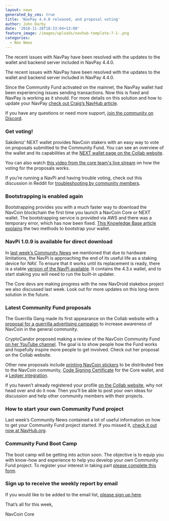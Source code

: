 ```yaml
---
layout: news
generated_by_cms: true
title: 'NavPay 4.4.0 released, and proposal voting'
author: John Darby
date: '2018-11-28T18:33:04+13:00'
feature_image: /images/uploads/navhub-template-7-1-.png
categories:
  - Nav News
---
```

The recent issues with NavPay have been resolved with the updates to the wallet and backend server included in NavPay 4.4.0. 

The recent issues with NavPay have been resolved with the updates to the wallet and backend server included in NavPay 4.4.0. 

Since the Community Fund activated on the mainnet, the NavPay wallet had been experiencing issues sending transactions. Now this is fixed and NavPay is working as it should. For more details on this solution and how to update your NavPay [check out Craig’s NavHub article](https://navhub.org/news/2018-11-26-navpay-4-4-0-released/). 

If you have any questions or need more support, [join the community on Discord](https://discordapp.com/invite/y4Vu9jw).

### Get voting!

Sakdeniz’ NEXT wallet provides NavCoin stakers with an easy way to vote on proposals submitted to the Community Fund. You can see an overview of the wallet and its capabilities at the [NEXT wallet page on the Collab website](https://collab.navcoin.org/s/next-wallet/custom_pages/container/view?id=10).

You can also watch [this video from the core team's live stream](https://www.youtube.com/watch?v=b-LEj-fiadM&index=2&list=PLxot8oqy3CYfdLMiIMSvan_9nZekKPxOq) on how the voting for the proposals works.

If you’re running a NavPi and having trouble voting, check out this discussion in Reddit for [troubleshooting by community members](https://www.reddit.com/r/NavCoin/comments/9xoodr/voting_with_navpi/). 

### Bootstrapping is enabled again

Bootstrapping provides you with a much faster way to download the NavCoin blockchain the first time you launch a NavCoin Core or NEXT wallet. The bootstrapping service is provided via AWS and there was a temporary error, which has now been fixed. [This Knowledge Base article explains](https://info.navcoin.org/knowledge-base/how-to-bootstrap-your-core-wallet/) the two methods to bootstrap your wallet.

### NavPi 1.0.9 is available for direct download

In [last week’s Community News](https://navhub.org/news/2018-11-21-community-fund-activated/) we mentioned that due to hardware limitations, the NavPi is approaching the end of its useful life as a staking device for NAV. To ensure that it works until its replacement is ready, there is a stable [version of the NavPi available](https://navhub.org/projects/nav-pi/). It contains the 4.3.x wallet, and to start staking you will need to run the built-in updater. 

The Core devs are making progress with the new NavDroid stakebox project we also discussed last week. Look out for more updates on this long-term solution in the future.

### Latest Community Fund proposals

The Guerrilla Gang made its first appearance on the Collab website with a [proposal for a guerrilla advertising campaign](https://collab.navcoin.org/s/guerrilla-gang/) to increase awareness of NavCoin in the general community. 

CryptoCandor proposed making a review of the NavCoin Community Fund [on her YouTube channel](https://www.youtube.com/cryptocandor). The goal is to show people how the Fund works and hopefully inspire more people to get involved. Check out her proposal on the Collab website.

Other new proposals include [printing NavCoin stickers](https://collab.navcoin.org/s/navcoin-sticker-creation/custom_pages/container/view?id=12) to be distributed free to the NavCoin community, [Code Signing Certificate](https://collab.navcoin.org/s/code-signing-certificate-core-wallet/) for the Core wallet, and a [Ledger integration](https://collab.navcoin.org/s/ledger-integration/).

If you haven’t already registered your profile [on the Collab website](https://collab.navcoin.org/dashboard), why not head over and do it now. Then you’ll be able to post your own ideas for discussion and help other community members with their projects.

### How to start your own Community Fund project

Last week’s Community News contained a lot of useful information on how to get your Community Fund project started. If you missed it, [check it out now at NavHub.org](https://navhub.org/news/2018-11-21-community-fund-activated/).

### Community Fund Boot Camp

The boot camp will be getting into action soon. The objective is to equip you with know-how and experience to help you develop your own Community Fund project. To register your interest in taking part [please complete this form](https://navcoin.us15.list-manage.com/subscribe?u=5d6950824b3e5a8facdb7e4af&id=687bae5b57). 

### Sign up to receive the weekly report by email

If you would like to be added to the email list, [please sign up here](https://navcoin.us15.list-manage.com/subscribe?u=5d6950824b3e5a8facdb7e4af&id=ac93cf1555).

That’s all for this week,

NavCoin Core
